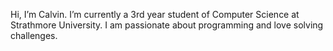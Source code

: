 Hi, I’m Calvin. I’m currently a 3rd year student of Computer Science at Strathmore University. 
I am passionate about programming and love solving challenges.
